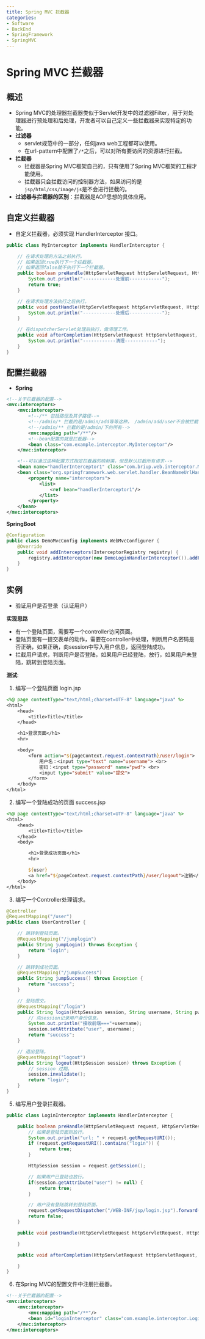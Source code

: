 ```yaml
---
title: Spring MVC 拦截器
categories:
- Software
- BackEnd
- SpringFramework
- SpringMVC
---
```

# Spring MVC 拦截器

## 概述

- Spring MVC的处理器拦截器类似于Servlet开发中的过滤器Filter，用于对处理器进行预处理和后处理，开发者可以自己定义一些拦截器来实现特定的功能。
- **过滤器**
    - servlet规范中的一部分，任何java web工程都可以使用。
    - 在url-pattern中配置了`/*`之后，可以对所有要访问的资源进行拦截。
- **拦截器**
    - 拦截器是Spring MVC框架自己的，只有使用了Spring MVC框架的工程才能使用。
    - 拦截器只会拦截访问的控制器方法，如果访问的是`jsp/html/css/image/js`是不会进行拦截的。
- **过滤器与拦截器的区别**：拦截器是AOP思想的具体应用。

## 自定义拦截器

- 自定义拦截器，必须实现 HandlerInterceptor 接口。

```java
public class MyInterceptor implements HandlerInterceptor {

    // 在请求处理的方法之前执行。
    // 如果返回true执行下一个拦截器。
    // 如果返回false就不执行下一个拦截器。
    public boolean preHandle(HttpServletRequest httpServletRequest, HttpServletResponse httpServletResponse, Object o) throws Exception {
        System.out.println("------------处理前------------");
        return true;
    }

    // 在请求处理方法执行之后执行。
    public void postHandle(HttpServletRequest httpServletRequest, HttpServletResponsehttpServletResponse, Object o, ModelAndView modelAndView) throws Exception {
        System.out.println("------------处理后------------");
    }

    // 在dispatcherServlet处理后执行，做清理工作。
    public void afterCompletion(HttpServletRequest httpServletRequest, HttpServletResponse httpServletResponse, Object o, Exception e) throws Exception {
        System.out.println("------------清理------------");
    }
}
```

## 配置拦截器

- **Spring**

```xml
<!--关于拦截器的配置-->
<mvc:interceptors>
    <mvc:interceptor>
        <!--/** 包括路径及其子路径-->
        <!--/admin/* 拦截的是/admin/add等等这种， /admin/add/user不会被拦截-->
        <!--/admin/** 拦截的是/admin/下的所有-->
        <mvc:mapping path="/**"/>
        <!--bean配置的就是拦截器-->
        <bean class="com.example.interceptor.MyInterceptor"/>
    </mvc:interceptor>

    <!--可以通过这种配置方式指定拦截器的映射类，但是默认拦截所有请求-->
    <bean name="handlerInterceptor1" class="com.briup.web.interceptor.MyInterceptor1"/>
    <bean class="org.springframework.web.servlet.handler.BeanNameUrlHandlerMapping">
        <property name="interceptors">
            <list>
                <ref bean="handlerInterceptor1"/>
            </list>
        </property>
    </bean>	
</mvc:interceptors>
```

**SpringBoot**

```java
@Configuration
public class DemoMvcConfig implements WebMvcConfigurer {
    @Override
    public void addInterceptors(InterceptorRegistry registry) {
        registry.addInterceptor(new DemoLoginHandlerInterceptor()).addPathPatterns("/**").excludePathPatterns("/index.html","/user/login","/css/**","/js/**","/img/**");
    }
}
```

## 实例

- 验证用户是否登录（认证用户）

**实现思路**

- 有一个登陆页面，需要写一个controller访问页面。
- 登陆页面有一提交表单的动作，需要在controller中处理，判断用户名密码是否正确，如果正确，向session中写入用户信息，返回登陆成功。
- 拦截用户请求，判断用户是否登陆，如果用户已经登陆，放行，如果用户未登陆，跳转到登陆页面。

**测试**:

1. 编写一个登陆页面  login.jsp

```jsp
<%@ page contentType="text/html;charset=UTF-8" language="java" %>
<html>
    <head>
        <title>Title</title>
    </head>

    <h1>登录页面</h1>
    <hr>

    <body>
        <form action="${pageContext.request.contextPath}/user/login">
            用户名：<input type="text" name="username"> <br>
            密码：<input type="password" name="pwd"> <br>
            <input type="submit" value="提交">
        </form>
    </body>
</html>
```

2. 编写一个登陆成功的页面 success.jsp

```jsp
<%@ page contentType="text/html;charset=UTF-8" language="java" %>
<html>
    <head>
        <title>Title</title>
    </head>
    <body>

        <h1>登录成功页面</h1>
        <hr>

        ${user}
        <a href="${pageContext.request.contextPath}/user/logout">注销</a>
    </body>
</html>
```

3. 编写一个Controller处理请求。

```java
@Controller
@RequestMapping("/user")
public class UserController {

    // 跳转到登陆页面。
    @RequestMapping("/jumplogin")
    public String jumpLogin() throws Exception {
        return "login";
    }

    // 跳转到成功页面。
    @RequestMapping("/jumpSuccess")
    public String jumpSuccess() throws Exception {
        return "success";
    }

    // 登陆提交。
    @RequestMapping("/login")
    public String login(HttpSession session, String username, String pwd) throwsException {
        // 向session记录用户身份信息。
        System.out.println("接收前端==="+username);
        session.setAttribute("user", username);
        return "success";
    }

    // 退出登陆。
    @RequestMapping("logout")
    public String logout(HttpSession session) throws Exception {
        // session 过期。
        session.invalidate();
        return "login";
    }
}
```
5. 编写用户登录拦截器。

```java
public class LoginInterceptor implements HandlerInterceptor {

    public boolean preHandle(HttpServletRequest request, HttpServletResponse response, Object handler) throws ServletException, IOException {
        // 如果是登陆页面则放行。
        System.out.println("url: " + request.getRequestURI());
        if (request.getRequestURI().contains("login")) {
            return true;
        }

        HttpSession session = request.getSession();

        // 如果用户已登陆也放行。
        if(session.getAttribute("user") != null) {
            return true;
        }

        // 用户没有登陆跳转到登陆页面。
        request.getRequestDispatcher("/WEB-INF/jsp/login.jsp").forward(request, response);
        return false;
    }

    public void postHandle(HttpServletRequest httpServletRequest, HttpServletResponsehttpServletResponse, Object o, ModelAndView modelAndView) throws Exception {

    }

    public void afterCompletion(HttpServletRequest httpServletRequest, HttpServletResponse httpServletResponse, Object o, Exception e) throws Exception {

    }
}
```

6. 在Spring MVC的配置文件中注册拦截器。

```xml
<!--关于拦截器的配置-->
<mvc:interceptors>
    <mvc:interceptor>
        <mvc:mapping path="/**"/>
        <bean id="loginInterceptor" class="com.example.interceptor.LoginInterceptor"/>
    </mvc:interceptor>
</mvc:interceptors>
```

